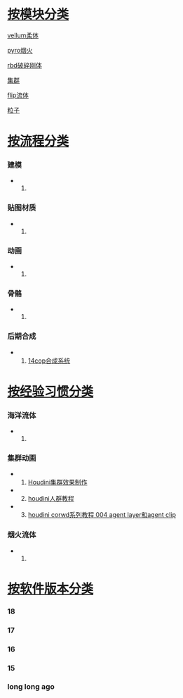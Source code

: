 # [按模块分类]()

[vellum柔体](https://github.com/FofightFong/All_In_One/blob/master/special_effects/tutorial_doc/classification/vellum.md)

[pyro烟火](https://github.com/FofightFong/All_In_One/blob/master/special_effects/tutorial_doc/classification/pyro.md)

[rbd破碎刚体](https://github.com/FofightFong/All_In_One/blob/master/special_effects/tutorial_doc/classification/rbd.md)

[集群]()

[flip流体](https://github.com/FofightFong/All_In_One/blob/master/special_effects/tutorial_doc/classification/flip.md)

[粒子]()



# [按流程分类]()

### 建模

* 1.  []()

### 贴图材质

* 1.  []()

### 动画

* 1.  []()

### 骨骼

* 1.  []()


### 后期合成

* 1.  [14cop合成系统](https://www.bilibili.com/video/av34340416?p=14)

# [按经验习惯分类]()

### 海洋流体

* 1.  []()

### 集群动画

* 1.  [Houdini集群效果制作](https://www.bilibili.com/video/av53253216)

* 2.  [houdini人群教程](https://www.bilibili.com/video/av63611433)

* 3.  [houdini corwd系列教程 004 agent layer和agent clip](https://www.bilibili.com/video/av63749226)

### 烟火流体

* 1.  []()


# [按软件版本分类]()

### 18

### 17

### 16

### 15

### long long ago
